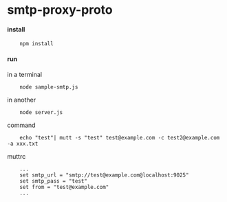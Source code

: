smtp-proxy-proto
=========================


#### install

```
    npm install
```


#### run


in a terminal
```
    node sample-smtp.js 
```

in another 
```
    node server.js
```

command
```
    echo "test"| mutt -s "test" test@example.com -c test2@example.com  -a xxx.txt 
```

muttrc
```
    ...
    set smtp_url = "smtp://test@example.com@localhost:9025"
    set smtp_pass = "test"
    set from = "test@example.com"
    ...

```